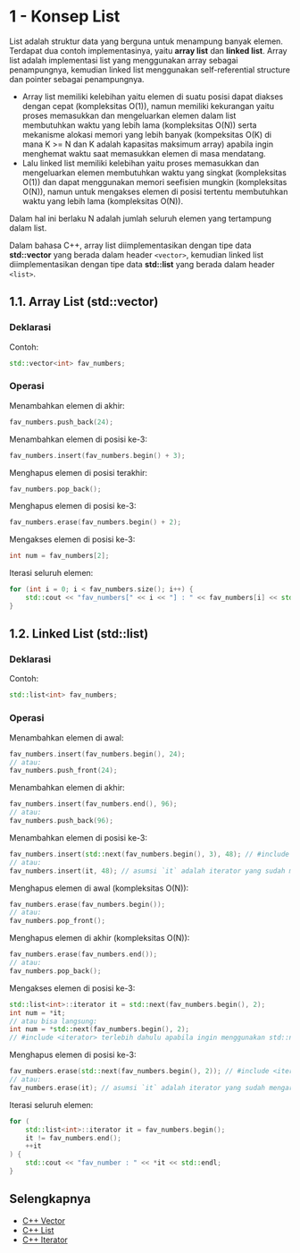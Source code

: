 # 1 - Konsep List

List adalah struktur data yang berguna untuk menampung banyak elemen. Terdapat dua contoh implementasinya, yaitu **array list** dan **linked list**. Array list adalah implementasi list yang menggunakan array sebagai penampungnya, kemudian linked list menggunakan self-referential structure dan pointer sebagai penampungnya.

- Array list memiliki kelebihan yaitu elemen di suatu posisi dapat diakses dengan cepat (kompleksitas O(1)), namun memiliki kekurangan yaitu proses memasukkan dan mengeluarkan elemen dalam list membutuhkan waktu yang lebih lama (kompleksitas O(N)) serta mekanisme alokasi memori yang lebih banyak (kompeksitas O(K) di mana K >= N dan K adalah kapasitas maksimum array) apabila ingin menghemat waktu saat memasukkan elemen di masa mendatang.
- Lalu linked list memiliki kelebihan yaitu proses memasukkan dan mengeluarkan elemen membutuhkan waktu yang singkat (kompleksitas O(1)) dan dapat menggunakan memori seefisien mungkin (kompleksitas O(N)), namun untuk mengakses elemen di posisi tertentu membutuhkan waktu yang lebih lama (kompleksitas O(N)).

Dalam hal ini berlaku N adalah jumlah seluruh elemen yang tertampung dalam list.

Dalam bahasa C++, array list diimplementasikan dengan tipe data **std::vector** yang berada dalam header `<vector>`, kemudian linked list diimplementasikan dengan tipe data **std::list** yang berada dalam header `<list>`.

## 1.1. Array List (std::vector)

### Deklarasi

Contoh:
```c++
std::vector<int> fav_numbers;
```

### Operasi

Menambahkan elemen di akhir:
```c++
fav_numbers.push_back(24);
```

Menambahkan elemen di posisi ke-3:
```c++
fav_numbers.insert(fav_numbers.begin() + 3);
```

Menghapus elemen di posisi terakhir:
```c++
fav_numbers.pop_back();
```

Menghapus elemen di posisi ke-3:
```c++
fav_numbers.erase(fav_numbers.begin() + 2);
```

Mengakses elemen di posisi ke-3:
```c++
int num = fav_numbers[2];
```

Iterasi seluruh elemen:
```c++
for (int i = 0; i < fav_numbers.size(); i++) {
    std::cout << "fav_numbers[" << i << "] : " << fav_numbers[i] << std::endl;
}
```

## 1.2. Linked List (std::list)

### Deklarasi

Contoh:
```c++
std::list<int> fav_numbers;
```

### Operasi

Menambahkan elemen di awal:
```c++
fav_numbers.insert(fav_numbers.begin(), 24);
// atau:
fav_numbers.push_front(24);
```

Menambahkan elemen di akhir:
```c++
fav_numbers.insert(fav_numbers.end(), 96);
// atau:
fav_numbers.push_back(96);
```

Menambahkan elemen di posisi ke-3:
```c++
fav_numbers.insert(std::next(fav_numbers.begin(), 3), 48); // #include <iterator> terlebih dahulu
// atau:
fav_numbers.insert(it, 48); // asumsi `it` adalah iterator yang sudah mengarah ke elemen ke-3
```

Menghapus elemen di awal (kompleksitas O(N)):
```c++
fav_numbers.erase(fav_numbers.begin());
// atau:
fav_numbers.pop_front();
```

Menghapus elemen di akhir (kompleksitas O(N)):
```c++
fav_numbers.erase(fav_numbers.end());
// atau:
fav_numbers.pop_back();
```

Mengakses elemen di posisi ke-3:
```c++
std::list<int>::iterator it = std::next(fav_numbers.begin(), 2);
int num = *it;
// atau bisa langsung:
int num = *std::next(fav_numbers.begin(), 2);
// #include <iterator> terlebih dahulu apabila ingin menggunakan std::next
```

Menghapus elemen di posisi ke-3:
```c++
fav_numbers.erase(std::next(fav_numbers.begin(), 2)); // #include <iterator> terlebih dahulu
// atau:
fav_numbers.erase(it); // asumsi `it` adalah iterator yang sudah mengarah ke elemen ke-3
```

Iterasi seluruh elemen:
```c++
for (
    std::list<int>::iterator it = fav_numbers.begin();
    it != fav_numbers.end();
    ++it
) {
    std::cout << "fav_number : " << *it << std::endl;
}
```

## Selengkapnya

- [C++ Vector](https://en.cppreference.com/w/cpp/container/vector)
- [C++ List](https://en.cppreference.com/w/cpp/container/list)
- [C++ Iterator](https://en.cppreference.com/w/cpp/named_req/BidirectionalIterator)
